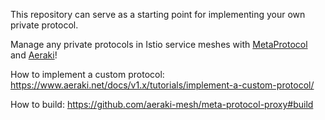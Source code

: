 This repository can serve as a starting point for implementing your own private protocol.

Manage any private protocols in Istio service meshes with [MetaProtocol](https://github.com/aeraki-framework/meta-protocol-proxy) and [Aeraki](https://github.com/aeraki-framework/aeraki)!

How to implement a custom protocol:
https://www.aeraki.net/docs/v1.x/tutorials/implement-a-custom-protocol/

How to build:
https://github.com/aeraki-mesh/meta-protocol-proxy#build
